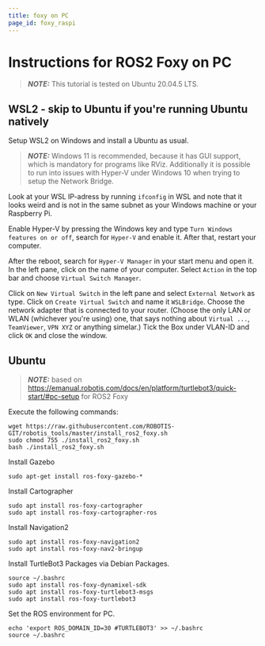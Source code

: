```yaml
---
title: foxy on PC
page_id: foxy_raspi
---
```


# Instructions for ROS2 Foxy on PC

> **_NOTE:_**
> This tutorial is tested on Ubuntu 20.04.5 LTS. 

## WSL2 - skip to Ubuntu if you're running Ubuntu natively

Setup WSL2 on Windows and install a Ubuntu as usual.
> **_NOTE:_**
> Windows 11 is recommended, because it has GUI support, which is mandatory for programs like RViz. Additionally it is possible to run into issues with Hyper-V under Windows 10 when trying to setup the Network Bridge.

Look at your WSL IP-adress by running `ifconfig` in WSL and note that it looks weird and is not in the same subnet as your Windows machine or your Raspberry Pi. 

Enable Hyper-V by pressing the Windows key and type `Turn Windows features on or off`, search for `Hyper-V` and enable it. After that, restart your computer.

After the reboot, search for `Hyper-V Manager` in your start menu and open it. In the left pane, click on the name of your computer. Select `Action` in the top bar and choose `Virtual Switch Manager`. 

Click on `New Virtual Switch` in the left pane and select `External Network` as type. Click on `Create Virtual Switch` and name it `WSLBridge`. Choose the network adapter that is connected to your router. (Choose the only LAN or WLAN (whichever you're using) one, that says nothing about `Virtual ...`, `TeamViewer`, `VPN XYZ` or anything simelar.) Tick the Box under VLAN-ID and click `OK` and close the window.

## Ubuntu

> **_NOTE:_**
> based on https://emanual.robotis.com/docs/en/platform/turtlebot3/quick-start/#pc-setup for ROS2 Foxy

Execute the following commands:
    
    wget https://raw.githubusercontent.com/ROBOTIS-GIT/robotis_tools/master/install_ros2_foxy.sh
    sudo chmod 755 ./install_ros2_foxy.sh
    bash ./install_ros2_foxy.sh

Install Gazebo

    sudo apt-get install ros-foxy-gazebo-*

Install Cartographer

    sudo apt install ros-foxy-cartographer
    sudo apt install ros-foxy-cartographer-ros

Install Navigation2

    sudo apt install ros-foxy-navigation2
    sudo apt install ros-foxy-nav2-bringup

Install TurtleBot3 Packages via Debian Packages.

    source ~/.bashrc
    sudo apt install ros-foxy-dynamixel-sdk
    sudo apt install ros-foxy-turtlebot3-msgs
    sudo apt install ros-foxy-turtlebot3

Set the ROS environment for PC.

    echo 'export ROS_DOMAIN_ID=30 #TURTLEBOT3' >> ~/.bashrc
    source ~/.bashrc

